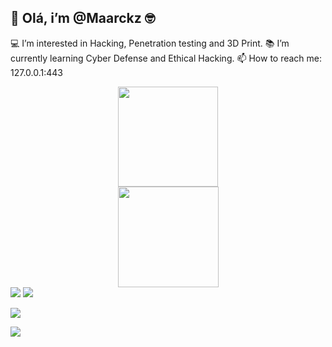 ## 👋 Olá, i’m @Maarckz 🤓

💻 I’m interested in Hacking, Penetration testing and 3D Print.
📚 I’m currently learning Cyber Defense and Ethical Hacking.
📫 How to reach me: 127.0.0.1:443


<div align="center">
<img height="160em" src="https://github.com/maarckz/output/github-contribution-grid-snake.svg"/>
</div>


<div align="center">
<a href="https://github.com/maarckz">
<img height="161em" src="https://github-readme-stats.vercel.app/api?username=maarckz&show_icons=true&theme=dark&include_all_commits=true&count_private=true"/>

  
 
</div>

  
<div> 
<a href="https://instagram.com/maarckz" target="_blank"><img src="https://img.shields.io/badge/-Instagram-%23E4405F?style=for-the-badge&logo=instagram&logoColor=white" target="_blank"></a>    
<a href="https://discord.gg/" target="_blank"><img src="https://img.shields.io/badge/Discord-7289DA?style=for-the-badge&logo=discord&logoColor=white" target="_blank"></a>    

<a href="t.me/+TY7xggCdcxOluXzo" target="_blank"><img src="https://img.shields.io/badge/Telegram-2CA5E0?style=for-the-badge&logo=telegram&logoColor=white" target="_blank"></a>
    
<a href="https://www.linkedin.com/in/" target="_blank"><img src="https://img.shields.io/badge/-LinkedIn-%230077B5?style=for-the-badge&logo=linkedin&logoColor=white" target="_blank"></a> 
</div>
